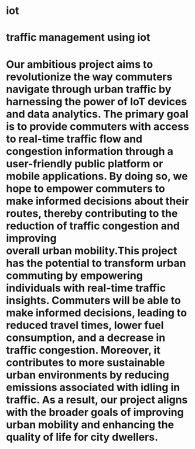 # iot
# traffic management using iot
# Our ambitious project aims to revolutionize the way commuters navigate through urban traffic by harnessing the power of IoT devices and data analytics. The primary goal is to provide commuters with access to real-time traffic flow and congestion information through a user-friendly public platform or mobile applications. By doing so, we hope to empower commuters to make informed decisions about their routes, thereby contributing to the reduction of traffic congestion and improving overall urban mobility.This project has the potential to transform urban commuting by empowering individuals with real-time traffic insights. Commuters will be able to make informed decisions, leading to reduced travel times, lower fuel consumption, and a decrease in traffic congestion. Moreover, it contributes to more sustainable urban environments by reducing emissions associated with idling in traffic. As a result, our project aligns with the broader goals of improving urban mobility and enhancing the quality of life for city dwellers.
